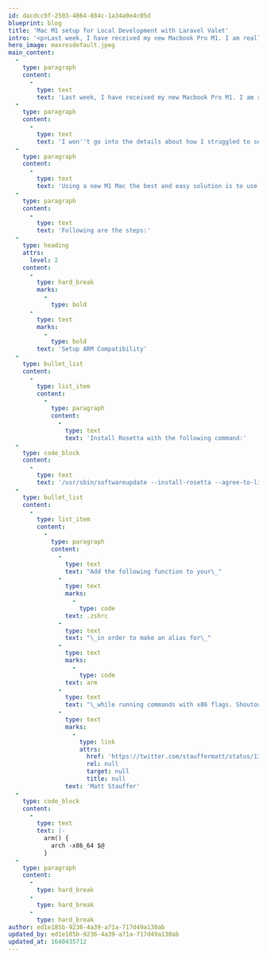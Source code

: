 ```yaml
---
id: dacdcc9f-2503-4864-884c-1a34a0e4c05d
blueprint: blog
title: 'Mac M1 setup for Local Development with Laravel Valet'
intro: '<p>Last week, I have received my new Macbook Pro M1. I am really amazed by its performance and battery timing. The one thing you instantly notice is that it does not heat up like the Intel-based Macbook Pro.</p>'
hero_image: maxresdefault.jpeg
main_content:
  -
    type: paragraph
    content:
      -
        type: text
        text: 'Last week, I have received my new Macbook Pro M1. I am really amazed by its performance and battery timing. The one thing you instantly notice is that it does not heat up like the Intel-based Macbook Pro.'
  -
    type: paragraph
    content:
      -
        type: text
        text: 'I won''t go into the details about how I struggled to set up my local development environment with different options like Homestead, Laradoc, Sail etc.'
  -
    type: paragraph
    content:
      -
        type: text
        text: 'Using a new M1 Mac the best and easy solution is to use Laravel Valet.'
  -
    type: paragraph
    content:
      -
        type: text
        text: 'Following are the steps:'
  -
    type: heading
    attrs:
      level: 2
    content:
      -
        type: hard_break
        marks:
          -
            type: bold
      -
        type: text
        marks:
          -
            type: bold
        text: 'Setup ARM Compatibility'
  -
    type: bullet_list
    content:
      -
        type: list_item
        content:
          -
            type: paragraph
            content:
              -
                type: text
                text: 'Install Rosetta with the following command:'
  -
    type: code_block
    content:
      -
        type: text
        text: '/usr/sbin/softwareupdate --install-rosetta --agree-to-license'
  -
    type: bullet_list
    content:
      -
        type: list_item
        content:
          -
            type: paragraph
            content:
              -
                type: text
                text: "Add the following function to your\_"
              -
                type: text
                marks:
                  -
                    type: code
                text: .zshrc
              -
                type: text
                text: "\_in order to make an alias for\_"
              -
                type: text
                marks:
                  -
                    type: code
                text: arm
              -
                type: text
                text: "\_while running commands with x86 flags. Shoutout to\_"
              -
                type: text
                marks:
                  -
                    type: link
                    attrs:
                      href: 'https://twitter.com/stauffermatt/status/1329598260076572673?s=20'
                      rel: null
                      target: null
                      title: null
                text: 'Matt Stauffer'
  -
    type: code_block
    content:
      -
        type: text
        text: |-
          arm() {
            arch -x86_64 $@
          }
  -
    type: paragraph
    content:
      -
        type: hard_break
      -
        type: hard_break
      -
        type: hard_break
author: ed1e185b-9236-4a39-a71a-717d49a130ab
updated_by: ed1e185b-9236-4a39-a71a-717d49a130ab
updated_at: 1640435712
---
```

